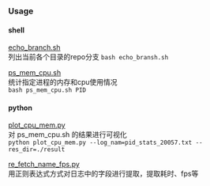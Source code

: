 ### Usage
#### shell
[echo_branch.sh](shell/echo_branch.sh)  
  列出当前各个目录的repo分支
  ```bash echo_bransh.sh```   

[ps_mem_cpu.sh](shell/ps_mem_cpu.sh)  
  统计指定进程的内存和cpu使用情况   
  ```bash ps_mem_cpu.sh PID```

#### python
[plot_cpu_mem.py](python/plot_cpu_mem.py)   
  对 ps_mem_cpu.sh 的结果进行可视化   
```python plot_cpu_mem.py --log_nam=pid_stats_20057.txt --res_dir=./result```   

[re_fetch_name_fps.py](re_fetch_name_fps)   
  用正则表达式方式对日志中的字段进行提取，提取耗时、fps等   

